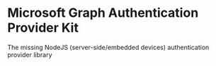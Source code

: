 # Microsoft Graph Authentication Provider Kit

The missing NodeJS (server-side/embedded devices) authentication provider library

